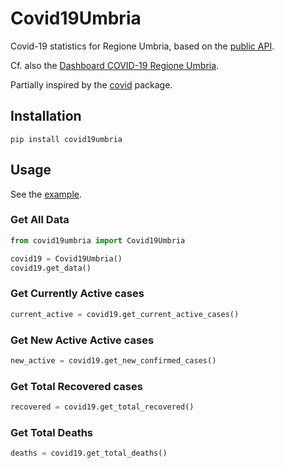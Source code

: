 # Covid19Umbria

Covid-19 statistics for Regione Umbria, based on the [public API](https://apistore.regione.umbria.it/store/apis/info?name=COVID-19&version=1.0.0&provider=admin&tag=Agenda%20digitale-group).

Cf. also the [Dashboard COVID-19 Regione Umbria](https://github.com/Regione-Umbria/coronavirus).

Partially inspired by the [covid](https://github.com/ahmednafies/covid) package.

## Installation

    pip install covid19umbria

## Usage

See the [example](example.py).

### Get All Data

```python
from covid19umbria import Covid19Umbria

covid19 = Covid19Umbria()
covid19.get_data()
```

### Get Currently Active cases

```python
current_active = covid19.get_current_active_cases()
```

### Get New Active Active cases

```python
new_active = covid19.get_new_confirmed_cases()
```

### Get Total Recovered cases

```python
recovered = covid19.get_total_recovered()
```

### Get Total Deaths

```python
deaths = covid19.get_total_deaths()
```
